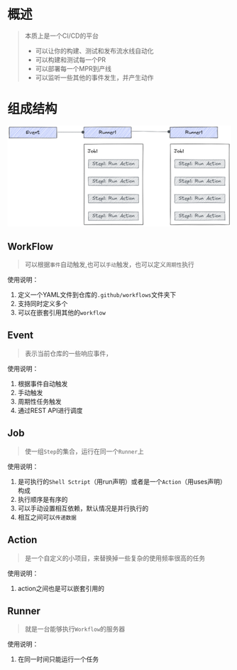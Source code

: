 # 概述

> 本质上是一个CI/CD的平台
> - 可以让你的构建、测试和发布流水线自动化
> - 可以构建和测试每一个PR
> - 可以部署每一个MPR到产线
> - 可以监听一些其他的事件发生，并产生动作


# 组成结构

![Github-actions-components.png](../img/Github-actions-components.png)

## WorkFlow
>  可以根据`事件`自动触发,也可以`手动`触发，也可以定义`周期性`执行

使用说明：
1. 定义一个YAML文件到仓库的`.github/workflows`文件夹下
2. 支持同时定义多个
3. 可以在嵌套引用其他的`workflow`

## Event
> 表示当前仓库的一些响应事件，

使用说明：
1. 根据事件自动触发
2. 手动触发
3. 周期性任务触发
4. 通过REST API进行调度


## Job
>  使一组`Step`的集合，运行在同一个`Runner`上

使用说明：
1. 是可执行的`Shell Sctript`（用run声明）或者是一个`Action`（用uses声明）构成
2. 执行顺序是有序的
3. 可以手动设置相互依赖，默认情况是并行执行的
4. 相互之间可以`传递数据`

## Action
>  是一个自定义的小项目，来替换掉一些复杂的使用频率很高的任务

使用说明：
1. action之间也是可以嵌套引用的

## Runner
> 就是一台能够执行`Workflow`的服务器

使用说明：
1. 在同一时间只能运行一个任务
